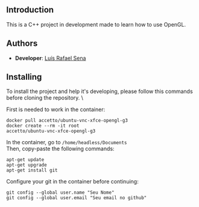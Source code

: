 ## Introduction
This is a C++ project in development made to learn how to use OpenGL.

## Authors
- **Developer**: [Luís Rafael Sena](https://github.com/ifuaslaerl)

## Installing
To install the project and help it's developing, please follow this commands before cloning the repository. \

First is needed to work in the container:

<code>docker pull accetto/ubuntu-vnc-xfce-opengl-g3</code> \
<code>docker create --rm -it root accetto/ubuntu-vnc-xfce-opengl-g3</code>

In the container, go to <code>/home/headless/Documents</code> \
Then, copy-paste the following commands:

<code>apt-get update</code> \
<code>apt-get upgrade</code> \
<code>apt-get install git</code>

Configure your git in the container before continuing:

<code>git config --global user.name "Seu Nome"</code> \
<code>git config --global user.email "Seu email no github"</code>
